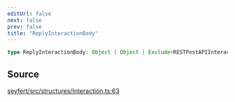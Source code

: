 ```yaml
---
editUrl: false
next: false
prev: false
title: "ReplyInteractionBody"
---
```


```ts
type ReplyInteractionBody: Object | Object | Exclude<RESTPostAPIInteractionCallbackJSONBody, APIInteractionResponsePong>;
```

## Source

[seyfert/src/structures/Interaction.ts:63](https://github.com/potoland/potocuit/blob/e332d7a/src/structures/Interaction.ts#L63)
